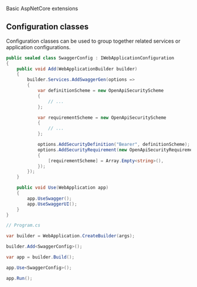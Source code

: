 Basic AspNetCore extensions

Configuration classes
---

Configuration classes can be used to group together related services or application configurations.

```csharp
public sealed class SwaggerConfig : IWebApplicationConfiguration
{
    public void Add(WebApplicationBuilder builder)
    {
        builder.Services.AddSwaggerGen(options =>
        {
            var definitionScheme = new OpenApiSecurityScheme
            {
                // ...
            };

            var requirementScheme = new OpenApiSecurityScheme
            {
                // ...
            };

            options.AddSecurityDefinition("Bearer", definitionScheme);
            options.AddSecurityRequirement(new OpenApiSecurityRequirement
            {
                [requirementScheme] = Array.Empty<string>(),
            });
        });
    }

    public void Use(WebApplication app)
    {
        app.UseSwagger();
        app.UseSwaggerUI();
    }
}
```

```csharp
// Program.cs

var builder = WebApplication.CreateBuilder(args);

builder.Add<SwaggerConfig>();

var app = builder.Build();

app.Use<SwaggerConfig>();

app.Run();
```